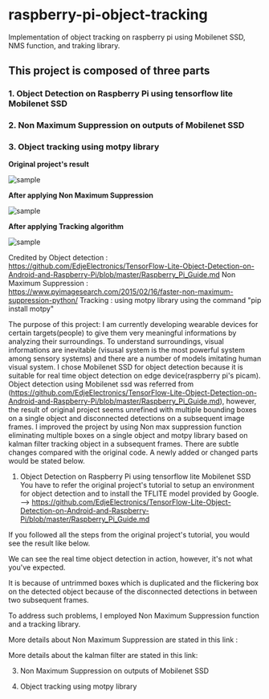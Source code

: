 
# raspberry-pi-object-tracking
Implementation of object tracking on raspberry pi using Mobilenet SSD, NMS function, and traking library.


## This project is composed of three parts
### 1. Object Detection on Raspberry Pi using tensorflow lite Mobilenet SSD 
### 2. Non Maximum Suppression on outputs of Mobilenet SSD 
### 3. Object tracking using motpy library 

__Original project's result__   

![sample](video/raw_video.gif)

__After applying Non Maximum Suppression__

![sample](video/nms_video.gif)

__After applying Tracking algorithm__

![sample](video/tracking_video.gif)




Credited by 
Object detection : https://github.com/EdjeElectronics/TensorFlow-Lite-Object-Detection-on-Android-and-Raspberry-Pi/blob/master/Raspberry_Pi_Guide.md
Non Maximum Suppression : https://www.pyimagesearch.com/2015/02/16/faster-non-maximum-suppression-python/
Tracking : using motpy library using the command "pip install motpy"

The purpose of this project: 
I am currently developing wearable devices for certain targets(people) to give them  very meaningful informations by analyzing their surroundings. To understand surroundings, visual informations are inevitable (visusal system is the most powerful  system among sensory systems) and there are a number of models imitating human visual system. I chose Mobilenet SSD for object detection because it is suitable for real time object detection on edge device(raspberry pi's picam). Object detection using Mobilenet ssd was referred from (https://github.com/EdjeElectronics/TensorFlow-Lite-Object-Detection-on-Android-and-Raspberry-Pi/blob/master/Raspberry_Pi_Guide.md),
however, the result of original project seems unrefined with multiple bounding boxes on a single object and disconnected detections on a subsequent image frames. 
I improved the project by using Non max suppression function eliminating multiple boxes on a single object and motpy library based on kalman filter tracking object in a subsequent frames. 
There are subtle changes compared with the original code. A newly added or changed parts would be stated below. 

1. Object Detection on Raspberry Pi using tensorflow lite Mobilenet SSD 
You have to refer the original project's tutorial to setup an environment for object detection and to install the  TFLITE model provided by Google. 
--> https://github.com/EdjeElectronics/TensorFlow-Lite-Object-Detection-on-Android-and-Raspberry-Pi/blob/master/Raspberry_Pi_Guide.md

If you followed all the steps from the original project's tutorial, you would see the result like below. 



We can see the real time object detection in action, however, it's not what you've expected. 

It is because of untrimmed boxes which is duplicated and the flickering box on the detected object because of the disconnected detections in between two subsequent frames. 

To address such problems, I employed Non Maximum Suppression function and a tracking library. 

More details about Non Maximum Suppression are stated in this link :

More details about the kalman filter are stated in this link:

3. Non Maximum Suppression on outputs of Mobilenet SSD 

5. Object tracking using motpy library 

